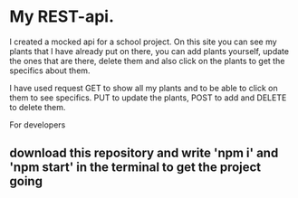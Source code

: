 # My REST-api. 

I created a mocked api for a school project. 
On this site you can see my plants that I have already put on there, you can add plants yourself, update the ones that are there,
delete them and also click on the plants to get the specifics about them. 

I have used request GET to show all my plants and to be able to click on them to see specifics. 
PUT to update the plants, POST to add and DELETE to delete them. 



For developers
## download this repository and  write 'npm i' and 'npm start' in the terminal to get the project going 
